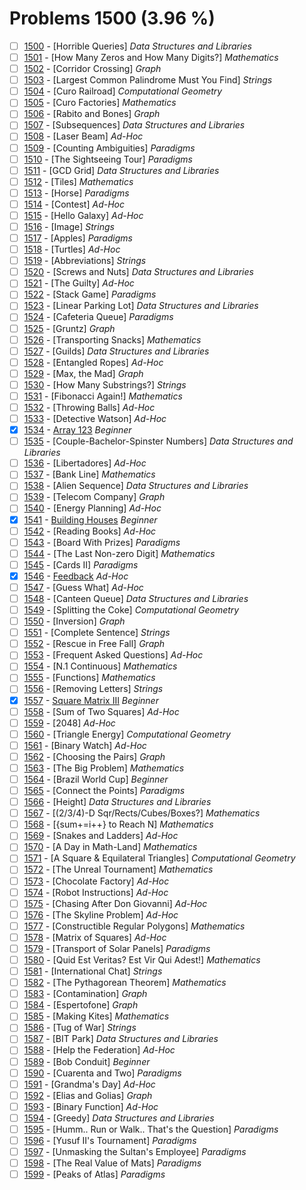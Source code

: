 # Problems 1500 (3.96 %)


- [ ] [1500](https://www.beecrowd.com.br/judge/en/problems/view/1500) - [Horrible Queries] *Data Structures and Libraries*
- [ ] [1501](https://www.beecrowd.com.br/judge/en/problems/view/1501) - [How Many Zeros and How Many Digits?] *Mathematics*
- [ ] [1502](https://www.beecrowd.com.br/judge/en/problems/view/1502) - [Corridor Crossing] *Graph*
- [ ] [1503](https://www.beecrowd.com.br/judge/en/problems/view/1503) - [Largest Common Palindrome Must You Find] *Strings*
- [ ] [1504](https://www.beecrowd.com.br/judge/en/problems/view/1504) - [Curo Railroad] *Computational Geometry*
- [ ] [1505](https://www.beecrowd.com.br/judge/en/problems/view/1505) - [Curo Factories] *Mathematics*
- [ ] [1506](https://www.beecrowd.com.br/judge/en/problems/view/1506) - [Rabito and Bones] *Graph*
- [ ] [1507](https://www.beecrowd.com.br/judge/en/problems/view/1507) - [Subsequences] *Data Structures and Libraries*
- [ ] [1508](https://www.beecrowd.com.br/judge/en/problems/view/1508) - [Laser Beam] *Ad-Hoc*
- [ ] [1509](https://www.beecrowd.com.br/judge/en/problems/view/1509) - [Counting Ambiguities] *Paradigms*
- [ ] [1510](https://www.beecrowd.com.br/judge/en/problems/view/1510) - [The Sightseeing Tour] *Paradigms*
- [ ] [1511](https://www.beecrowd.com.br/judge/en/problems/view/1511) - [GCD Grid] *Data Structures and Libraries*
- [ ] [1512](https://www.beecrowd.com.br/judge/en/problems/view/1512) - [Tiles] *Mathematics*
- [ ] [1513](https://www.beecrowd.com.br/judge/en/problems/view/1513) - [Horse] *Paradigms*
- [ ] [1514](https://www.beecrowd.com.br/judge/en/problems/view/1514) - [Contest] *Ad-Hoc*
- [ ] [1515](https://www.beecrowd.com.br/judge/en/problems/view/1515) - [Hello Galaxy] *Ad-Hoc*
- [ ] [1516](https://www.beecrowd.com.br/judge/en/problems/view/1516) - [Image] *Strings*
- [ ] [1517](https://www.beecrowd.com.br/judge/en/problems/view/1517) - [Apples] *Paradigms*
- [ ] [1518](https://www.beecrowd.com.br/judge/en/problems/view/1518) - [Turtles] *Ad-Hoc*
- [ ] [1519](https://www.beecrowd.com.br/judge/en/problems/view/1519) - [Abbreviations] *Strings*
- [ ] [1520](https://www.beecrowd.com.br/judge/en/problems/view/1520) - [Screws and Nuts] *Data Structures and Libraries*
- [ ] [1521](https://www.beecrowd.com.br/judge/en/problems/view/1521) - [The Guilty] *Ad-Hoc*
- [ ] [1522](https://www.beecrowd.com.br/judge/en/problems/view/1522) - [Stack Game] *Paradigms*
- [ ] [1523](https://www.beecrowd.com.br/judge/en/problems/view/1523) - [Linear Parking Lot] *Data Structures and Libraries*
- [ ] [1524](https://www.beecrowd.com.br/judge/en/problems/view/1524) - [Cafeteria Queue] *Paradigms*
- [ ] [1525](https://www.beecrowd.com.br/judge/en/problems/view/1525) - [Gruntz] *Graph*
- [ ] [1526](https://www.beecrowd.com.br/judge/en/problems/view/1526) - [Transporting Snacks] *Mathematics*
- [ ] [1527](https://www.beecrowd.com.br/judge/en/problems/view/1527) - [Guilds] *Data Structures and Libraries*
- [ ] [1528](https://www.beecrowd.com.br/judge/en/problems/view/1528) - [Entangled Ropes] *Ad-Hoc*
- [ ] [1529](https://www.beecrowd.com.br/judge/en/problems/view/1529) - [Max, the Mad] *Graph*
- [ ] [1530](https://www.beecrowd.com.br/judge/en/problems/view/1530) - [How Many Substrings?] *Strings*
- [ ] [1531](https://www.beecrowd.com.br/judge/en/problems/view/1531) - [Fibonacci Again!] *Mathematics*
- [ ] [1532](https://www.beecrowd.com.br/judge/en/problems/view/1532) - [Throwing Balls] *Ad-Hoc*
- [ ] [1533](https://www.beecrowd.com.br/judge/en/problems/view/1533) - [Detective Watson] *Ad-Hoc*
- [x] [1534](https://www.beecrowd.com.br/judge/en/problems/view/1534) - [Array 123](https://github.com/Luc4sguilherme/beecrowd/blob/master/problems/[1500-1599]/1534/code.js) *Beginner*
- [ ] [1535](https://www.beecrowd.com.br/judge/en/problems/view/1535) - [Couple-Bachelor-Spinster Numbers] *Data Structures and Libraries*
- [ ] [1536](https://www.beecrowd.com.br/judge/en/problems/view/1536) - [Libertadores] *Ad-Hoc*
- [ ] [1537](https://www.beecrowd.com.br/judge/en/problems/view/1537) - [Bank Line] *Mathematics*
- [ ] [1538](https://www.beecrowd.com.br/judge/en/problems/view/1538) - [Alien Sequence] *Data Structures and Libraries*
- [ ] [1539](https://www.beecrowd.com.br/judge/en/problems/view/1539) - [Telecom Company] *Graph*
- [ ] [1540](https://www.beecrowd.com.br/judge/en/problems/view/1540) - [Energy Planning] *Ad-Hoc*
- [x] [1541](https://www.beecrowd.com.br/judge/en/problems/view/1541) - [Building Houses](https://github.com/Luc4sguilherme/beecrowd/blob/master/problems/[1500-1599]/1541/code.js) *Beginner*
- [ ] [1542](https://www.beecrowd.com.br/judge/en/problems/view/1542) - [Reading Books] *Ad-Hoc*
- [ ] [1543](https://www.beecrowd.com.br/judge/en/problems/view/1543) - [Board With Prizes] *Paradigms*
- [ ] [1544](https://www.beecrowd.com.br/judge/en/problems/view/1544) - [The Last Non-zero Digit] *Mathematics*
- [ ] [1545](https://www.beecrowd.com.br/judge/en/problems/view/1545) - [Cards II] *Paradigms*
- [x] [1546](https://www.beecrowd.com.br/judge/en/problems/view/1546) - [Feedback](https://github.com/Luc4sguilherme/beecrowd/blob/master/problems/[1500-1599]/1546/code.js) *Ad-Hoc*
- [ ] [1547](https://www.beecrowd.com.br/judge/en/problems/view/1547) - [Guess What] *Ad-Hoc*
- [ ] [1548](https://www.beecrowd.com.br/judge/en/problems/view/1548) - [Canteen Queue] *Data Structures and Libraries*
- [ ] [1549](https://www.beecrowd.com.br/judge/en/problems/view/1549) - [Splitting the Coke] *Computational Geometry*
- [ ] [1550](https://www.beecrowd.com.br/judge/en/problems/view/1550) - [Inversion] *Graph*
- [ ] [1551](https://www.beecrowd.com.br/judge/en/problems/view/1551) - [Complete Sentence] *Strings*
- [ ] [1552](https://www.beecrowd.com.br/judge/en/problems/view/1552) - [Rescue in Free Fall] *Graph*
- [ ] [1553](https://www.beecrowd.com.br/judge/en/problems/view/1553) - [Frequent Asked Questions] *Ad-Hoc*
- [ ] [1554](https://www.beecrowd.com.br/judge/en/problems/view/1554) - [N.1 Continuous] *Mathematics*
- [ ] [1555](https://www.beecrowd.com.br/judge/en/problems/view/1555) - [Functions] *Mathematics*
- [ ] [1556](https://www.beecrowd.com.br/judge/en/problems/view/1556) - [Removing Letters] *Strings*
- [x] [1557](https://www.beecrowd.com.br/judge/en/problems/view/1557) - [Square Matrix III](https://github.com/Luc4sguilherme/beecrowd/blob/master/problems/[1500-1599]/1557/code.js) *Beginner*
- [ ] [1558](https://www.beecrowd.com.br/judge/en/problems/view/1558) - [Sum of Two Squares] *Ad-Hoc*
- [ ] [1559](https://www.beecrowd.com.br/judge/en/problems/view/1559) - [2048] *Ad-Hoc*
- [ ] [1560](https://www.beecrowd.com.br/judge/en/problems/view/1560) - [Triangle Energy] *Computational Geometry*
- [ ] [1561](https://www.beecrowd.com.br/judge/en/problems/view/1561) - [Binary Watch] *Ad-Hoc*
- [ ] [1562](https://www.beecrowd.com.br/judge/en/problems/view/1562) - [Choosing the Pairs] *Graph*
- [ ] [1563](https://www.beecrowd.com.br/judge/en/problems/view/1563) - [The Big Problem] *Mathematics*
- [ ] [1564](https://www.beecrowd.com.br/judge/en/problems/view/1564) - [Brazil World Cup] *Beginner*
- [ ] [1565](https://www.beecrowd.com.br/judge/en/problems/view/1565) - [Connect the Points] *Paradigms*
- [ ] [1566](https://www.beecrowd.com.br/judge/en/problems/view/1566) - [Height] *Data Structures and Libraries*
- [ ] [1567](https://www.beecrowd.com.br/judge/en/problems/view/1567) - [(2/3/4)-D Sqr/Rects/Cubes/Boxes?] *Mathematics*
- [ ] [1568](https://www.beecrowd.com.br/judge/en/problems/view/1568) - [{sum+=i++} to Reach N] *Mathematics*
- [ ] [1569](https://www.beecrowd.com.br/judge/en/problems/view/1569) - [Snakes and Ladders] *Ad-Hoc*
- [ ] [1570](https://www.beecrowd.com.br/judge/en/problems/view/1570) - [A Day in Math-Land] *Mathematics*
- [ ] [1571](https://www.beecrowd.com.br/judge/en/problems/view/1571) - [A Square & Equilateral Triangles] *Computational Geometry*
- [ ] [1572](https://www.beecrowd.com.br/judge/en/problems/view/1572) - [The Unreal Tournament] *Mathematics*
- [ ] [1573](https://www.beecrowd.com.br/judge/en/problems/view/1573) - [Chocolate Factory] *Ad-Hoc*
- [ ] [1574](https://www.beecrowd.com.br/judge/en/problems/view/1574) - [Robot Instructions] *Ad-Hoc*
- [ ] [1575](https://www.beecrowd.com.br/judge/en/problems/view/1575) - [Chasing After Don Giovanni] *Ad-Hoc*
- [ ] [1576](https://www.beecrowd.com.br/judge/en/problems/view/1576) - [The Skyline Problem] *Ad-Hoc*
- [ ] [1577](https://www.beecrowd.com.br/judge/en/problems/view/1577) - [Constructible Regular Polygons] *Mathematics*
- [ ] [1578](https://www.beecrowd.com.br/judge/en/problems/view/1578) - [Matrix of Squares] *Ad-Hoc*
- [ ] [1579](https://www.beecrowd.com.br/judge/en/problems/view/1579) - [Transport of Solar Panels] *Paradigms*
- [ ] [1580](https://www.beecrowd.com.br/judge/en/problems/view/1580) - [Quid Est Veritas? Est Vir Qui Adest!] *Mathematics*
- [ ] [1581](https://www.beecrowd.com.br/judge/en/problems/view/1581) - [International Chat] *Strings*
- [ ] [1582](https://www.beecrowd.com.br/judge/en/problems/view/1582) - [The Pythagorean Theorem] *Mathematics*
- [ ] [1583](https://www.beecrowd.com.br/judge/en/problems/view/1583) - [Contamination] *Graph*
- [ ] [1584](https://www.beecrowd.com.br/judge/en/problems/view/1584) - [Espertofone] *Graph*
- [ ] [1585](https://www.beecrowd.com.br/judge/en/problems/view/1585) - [Making Kites] *Mathematics*
- [ ] [1586](https://www.beecrowd.com.br/judge/en/problems/view/1586) - [Tug of War] *Strings*
- [ ] [1587](https://www.beecrowd.com.br/judge/en/problems/view/1587) - [BIT Park] *Data Structures and Libraries*
- [ ] [1588](https://www.beecrowd.com.br/judge/en/problems/view/1588) - [Help the Federation] *Ad-Hoc*
- [ ] [1589](https://www.beecrowd.com.br/judge/en/problems/view/1589) - [Bob Conduit] *Beginner*
- [ ] [1590](https://www.beecrowd.com.br/judge/en/problems/view/1590) - [Cuarenta and Two] *Paradigms*
- [ ] [1591](https://www.beecrowd.com.br/judge/en/problems/view/1591) - [Grandma's Day] *Ad-Hoc*
- [ ] [1592](https://www.beecrowd.com.br/judge/en/problems/view/1592) - [Elias and Golias] *Graph*
- [ ] [1593](https://www.beecrowd.com.br/judge/en/problems/view/1593) - [Binary Function] *Ad-Hoc*
- [ ] [1594](https://www.beecrowd.com.br/judge/en/problems/view/1594) - [Greedy] *Data Structures and Libraries*
- [ ] [1595](https://www.beecrowd.com.br/judge/en/problems/view/1595) - [Humm.. Run or Walk.. That's the Question] *Paradigms*
- [ ] [1596](https://www.beecrowd.com.br/judge/en/problems/view/1596) - [Yusuf II's Tournament] *Paradigms*
- [ ] [1597](https://www.beecrowd.com.br/judge/en/problems/view/1597) - [Unmasking the Sultan's Employee] *Paradigms*
- [ ] [1598](https://www.beecrowd.com.br/judge/en/problems/view/1598) - [The Real Value of Mats] *Paradigms*
- [ ] [1599](https://www.beecrowd.com.br/judge/en/problems/view/1599) - [Peaks of Atlas] *Paradigms*
